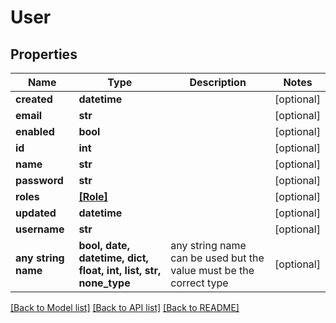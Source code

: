 # User


## Properties
Name | Type | Description | Notes
------------ | ------------- | ------------- | -------------
**created** | **datetime** |  | [optional] 
**email** | **str** |  | [optional] 
**enabled** | **bool** |  | [optional] 
**id** | **int** |  | [optional] 
**name** | **str** |  | [optional] 
**password** | **str** |  | [optional] 
**roles** | [**[Role]**](Role.md) |  | [optional] 
**updated** | **datetime** |  | [optional] 
**username** | **str** |  | [optional] 
**any string name** | **bool, date, datetime, dict, float, int, list, str, none_type** | any string name can be used but the value must be the correct type | [optional]

[[Back to Model list]](../README.md#documentation-for-models) [[Back to API list]](../README.md#documentation-for-api-endpoints) [[Back to README]](../README.md)



